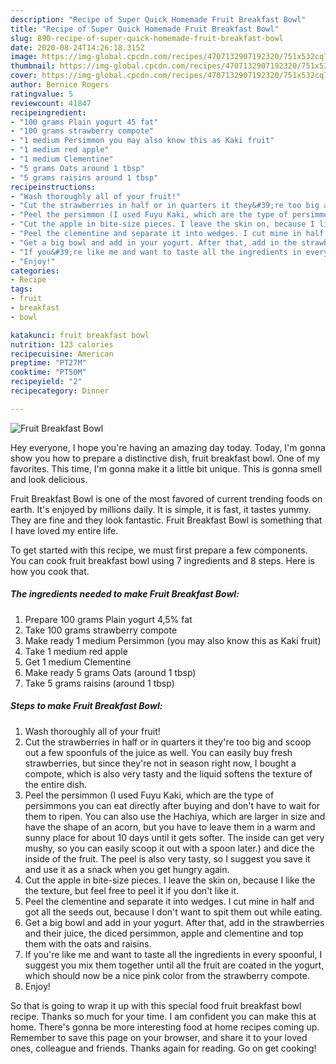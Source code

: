 ```yaml
---
description: "Recipe of Super Quick Homemade Fruit Breakfast Bowl"
title: "Recipe of Super Quick Homemade Fruit Breakfast Bowl"
slug: 890-recipe-of-super-quick-homemade-fruit-breakfast-bowl
date: 2020-08-24T14:26:18.315Z
image: https://img-global.cpcdn.com/recipes/4707132907192320/751x532cq70/fruit-breakfast-bowl-recipe-main-photo.jpg
thumbnail: https://img-global.cpcdn.com/recipes/4707132907192320/751x532cq70/fruit-breakfast-bowl-recipe-main-photo.jpg
cover: https://img-global.cpcdn.com/recipes/4707132907192320/751x532cq70/fruit-breakfast-bowl-recipe-main-photo.jpg
author: Bernice Rogers
ratingvalue: 5
reviewcount: 41847
recipeingredient:
- "100 grams Plain yogurt 45 fat"
- "100 grams strawberry compote"
- "1 medium Persimmon you may also know this as Kaki fruit"
- "1 medium red apple"
- "1 medium Clementine"
- "5 grams Oats around 1 tbsp"
- "5 grams raisins around 1 tbsp"
recipeinstructions:
- "Wash thoroughly all of your fruit!"
- "Cut the strawberries in half or in quarters it they&#39;re too big and scoop out a few spoonfuls of the juice as well. You can easily buy fresh strawberries, but since they&#39;re not in season right now, I bought a compote, which is also very tasty and the liquid softens the texture of the entire dish."
- "Peel the persimmon (I used Fuyu Kaki, which are the type of persimmons you can eat directly after buying and don&#39;t have to wait for them to ripen. You can also use the Hachiya, which are larger in size and have the shape of an acorn, but you have to leave them in a warm and sunny place for about 10 days until it gets softer. The inside can get very mushy, so you can easily scoop it out with a spoon later.) and dice the inside of the fruit. The peel is also very tasty, so I suggest you save it and use it as a snack when you get hungry again."
- "Cut the apple in bite-size pieces. I leave the skin on, because I like the the texture, but feel free to peel it if you don&#39;t like it."
- "Peel the clementine and separate it into wedges. I cut mine in half and got all the seeds out, because I don&#39;t want to spit them out while eating."
- "Get a big bowl and add in your yogurt. After that, add in the strawberries and their juice, the diced persimmon, apple and clementine and top them with the oats and raisins."
- "If you&#39;re like me and want to taste all the ingredients in every spoonful, I suggest you mix them together until all the fruit are coated in the yogurt, which should now be a nice pink color from the strawberry compote."
- "Enjoy!"
categories:
- Recipe
tags:
- fruit
- breakfast
- bowl

katakunci: fruit breakfast bowl 
nutrition: 123 calories
recipecuisine: American
preptime: "PT27M"
cooktime: "PT50M"
recipeyield: "2"
recipecategory: Dinner

---
```



![Fruit Breakfast Bowl](https://img-global.cpcdn.com/recipes/4707132907192320/751x532cq70/fruit-breakfast-bowl-recipe-main-photo.jpg)

Hey everyone, I hope you're having an amazing day today. Today, I'm gonna show you how to prepare a distinctive dish, fruit breakfast bowl. One of my favorites. This time, I'm gonna make it a little bit unique. This is gonna smell and look delicious.

Fruit Breakfast Bowl is one of the most favored of current trending foods on earth. It's enjoyed by millions daily. It is simple, it is fast, it tastes yummy. They are fine and they look fantastic. Fruit Breakfast Bowl is something that I have loved my entire life.




To get started with this recipe, we must first prepare a few components. You can cook fruit breakfast bowl using 7 ingredients and 8 steps. Here is how you cook that.

<!--inarticleads1-->

##### The ingredients needed to make Fruit Breakfast Bowl:

1. Prepare 100 grams Plain yogurt 4,5% fat
1. Take 100 grams strawberry compote
1. Make ready 1 medium Persimmon (you may also know this as Kaki fruit)
1. Take 1 medium red apple
1. Get 1 medium Clementine
1. Make ready 5 grams Oats (around 1 tbsp)
1. Take 5 grams raisins (around 1 tbsp)




<!--inarticleads2-->

##### Steps to make Fruit Breakfast Bowl:

1. Wash thoroughly all of your fruit!
1. Cut the strawberries in half or in quarters it they&#39;re too big and scoop out a few spoonfuls of the juice as well. You can easily buy fresh strawberries, but since they&#39;re not in season right now, I bought a compote, which is also very tasty and the liquid softens the texture of the entire dish.
1. Peel the persimmon (I used Fuyu Kaki, which are the type of persimmons you can eat directly after buying and don&#39;t have to wait for them to ripen. You can also use the Hachiya, which are larger in size and have the shape of an acorn, but you have to leave them in a warm and sunny place for about 10 days until it gets softer. The inside can get very mushy, so you can easily scoop it out with a spoon later.) and dice the inside of the fruit. The peel is also very tasty, so I suggest you save it and use it as a snack when you get hungry again.
1. Cut the apple in bite-size pieces. I leave the skin on, because I like the the texture, but feel free to peel it if you don&#39;t like it.
1. Peel the clementine and separate it into wedges. I cut mine in half and got all the seeds out, because I don&#39;t want to spit them out while eating.
1. Get a big bowl and add in your yogurt. After that, add in the strawberries and their juice, the diced persimmon, apple and clementine and top them with the oats and raisins.
1. If you&#39;re like me and want to taste all the ingredients in every spoonful, I suggest you mix them together until all the fruit are coated in the yogurt, which should now be a nice pink color from the strawberry compote.
1. Enjoy!




So that is going to wrap it up with this special food fruit breakfast bowl recipe. Thanks so much for your time. I am confident you can make this at home. There's gonna be more interesting food at home recipes coming up. Remember to save this page on your browser, and share it to your loved ones, colleague and friends. Thanks again for reading. Go on get cooking!
